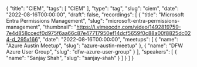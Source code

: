 {
  "title": "CIEM",
  "tags": [
    "CIEM"
  ],
  "type": "tag",
  "slug": "ciem",
  "date": "2022-08-16T00:00:00",
  "draft": false,
  "recordings": [
    {
      "title": "Microsoft Entra Permissions Management",
      "slug": "microsoft-entra-permissions-management",
      "thumbnail": "https://i.vimeocdn.com/video/1492819759-7e4d858ccedf0d975f6aa66c87e47717950ef14dcf5659f0c88a00f8825dc024-d_295x166",
      "date": "2022-08-16T00:00:00",
      "meetups": [
        {
          "name": "Azure Austin Meetup",
          "slug": "azure-austin-meetup"
        },
        {
          "name": "DFW Azure User Group",
          "slug": "dfw-azure-user-group"
        }
      ],
      "speakers": [
        {
          "name": "Sanjay Shah",
          "slug": "sanjay-shah"
        }
      ]
    }
  ]
}